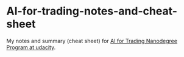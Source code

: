 # AI-for-trading-notes-and-cheat-sheet
My notes and summary (cheat sheet) for [AI for Trading Nanodegree Program at udacity](https://www.udacity.com/course/ai-for-trading--nd880).